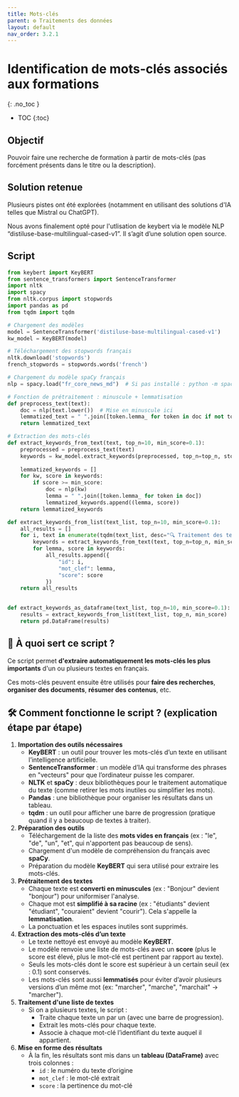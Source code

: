 ```yaml
---
title: Mots-clés
parent: ⚙️ Traitements des données
layout: default
nav_order: 3.2.1
---
```


# Identification de mots-clés associés aux formations
{: .no_toc }

- TOC
{:toc}

## Objectif

Pouvoir faire une recherche de formation à partir de mots-clés (pas forcément présents dans le titre ou la description).

## Solution retenue

Plusieurs pistes ont été explorées (notamment en utilisant des solutions d'IA telles que Mistral ou ChatGPT).

Nous avons finalement opté pour l'utlisation de keybert via le modèle NLP “distiluse-base-multilingual-cased-v1”. Il s’agit d’une solution open source.

## Script

```python
from keybert import KeyBERT
from sentence_transformers import SentenceTransformer
import nltk
import spacy
from nltk.corpus import stopwords
import pandas as pd
from tqdm import tqdm

# Chargement des modèles
model = SentenceTransformer('distiluse-base-multilingual-cased-v1')
kw_model = KeyBERT(model)

# Téléchargement des stopwords français
nltk.download('stopwords')
french_stopwords = stopwords.words('french')

# Chargement du modèle spaCy français
nlp = spacy.load("fr_core_news_md")  # Si pas installé : python -m spacy download fr_core_news_md

# Fonction de prétraitement : minuscule + lemmatisation
def preprocess_text(text):
    doc = nlp(text.lower())  # Mise en minuscule ici
    lemmatized_text = " ".join([token.lemma_ for token in doc if not token.is_punct and not token.is_space])
    return lemmatized_text

# Extraction des mots-clés
def extract_keywords_from_text(text, top_n=10, min_score=0.1):
    preprocessed = preprocess_text(text)
    keywords = kw_model.extract_keywords(preprocessed, top_n=top_n, stop_words=french_stopwords)
    
    lemmatized_keywords = []
    for kw, score in keywords:
        if score >= min_score:
            doc = nlp(kw)
            lemma = " ".join([token.lemma_ for token in doc])
            lemmatized_keywords.append((lemma, score))
    return lemmatized_keywords

def extract_keywords_from_list(text_list, top_n=10, min_score=0.1):
    all_results = []
    for i, text in enumerate(tqdm(text_list, desc="🔍 Traitement des textes", unit="texte")):
        keywords = extract_keywords_from_text(text, top_n=top_n, min_score=min_score)
        for lemma, score in keywords:
            all_results.append({
                "id": i,
                "mot_clef": lemma,
                "score": score
            })
    return all_results
  

def extract_keywords_as_dataframe(text_list, top_n=10, min_score=0.1):
    results = extract_keywords_from_list(text_list, top_n, min_score)
    return pd.DataFrame(results)

```

## 🎯 À quoi sert ce script ?

Ce script permet **d'extraire automatiquement les mots-clés les plus importants** d'un ou plusieurs textes en français.

Ces mots-clés peuvent ensuite être utilisés pour **faire des recherches**, **organiser des documents**, **résumer des contenus**, etc.

## 🛠️ Comment fonctionne le script ? (explication étape par étape)

1. **Importation des outils nécessaires**
    - **KeyBERT** : un outil pour trouver les mots-clés d’un texte en utilisant l’intelligence artificielle.
    - **SentenceTransformer** : un modèle d’IA qui transforme des phrases en "vecteurs" pour que l’ordinateur puisse les comparer.
    - **NLTK** et **spaCy** : deux bibliothèques pour le traitement automatique du texte (comme retirer les mots inutiles ou simplifier les mots).
    - **Pandas** : une bibliothèque pour organiser les résultats dans un tableau.
    - **tqdm** : un outil pour afficher une barre de progression (pratique quand il y a beaucoup de textes à traiter).
2. **Préparation des outils**
    - Téléchargement de la liste des **mots vides en français** (ex : "le", "de", "un", "et", qui n'apportent pas beaucoup de sens).
    - Chargement d'un modèle de compréhension du français avec **spaCy**.
    - Préparation du modèle **KeyBERT** qui sera utilisé pour extraire les mots-clés.
3. **Prétraitement des textes**
    - Chaque texte est **converti en minuscules** (ex : "Bonjour" devient "bonjour") pour uniformiser l'analyse.
    - Chaque mot est **simplifié à sa racine** (ex : "étudiants" devient "étudiant", "couraient" devient "courir"). Cela s'appelle la **lemmatisation**.
    - La ponctuation et les espaces inutiles sont supprimés.
4. **Extraction des mots-clés d’un texte**
    - Le texte nettoyé est envoyé au modèle **KeyBERT**.
    - Le modèle renvoie une liste de mots-clés avec un **score** (plus le score est élevé, plus le mot-clé est pertinent par rapport au texte).
    - Seuls les mots-clés dont le score est supérieur à un certain seuil (ex : 0.1) sont conservés.
    - Les mots-clés sont aussi **lemmatisés** pour éviter d’avoir plusieurs versions d’un même mot (ex: "marcher", "marche", "marchait" → "marcher").
5. **Traitement d'une liste de textes**
    - Si on a plusieurs textes, le script :
        - Traite chaque texte un par un (avec une barre de progression).
        - Extrait les mots-clés pour chaque texte.
        - Associe à chaque mot-clé l’identifiant du texte auquel il appartient.
6. **Mise en forme des résultats**
    - À la fin, les résultats sont mis dans un **tableau (DataFrame)** avec trois colonnes :
        - `id` : le numéro du texte d’origine
        - `mot_clef` : le mot-clé extrait
        - `score` : la pertinence du mot-clé